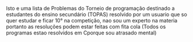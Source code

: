 Isto e uma lista de Problemas do  Torneio de programação destinado a estudantes do ensino secundário (TOPAS) resolvido por um usuario que so quer estudar e ficar 10° na competição, nao sou um experto na materia portanto as resoluções podem estar feitas com fita cola
(Todos os programas estao resolvidos em Cporque sou atrasado mental)
